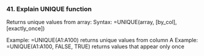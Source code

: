### 41. **Explain UNIQUE function**

Returns unique values from array:
Syntax: =UNIQUE(array, [by_col], [exactly_once])

Example: =UNIQUE(A1:A100) returns unique values from column A
Example: =UNIQUE(A1:A100, FALSE, TRUE) returns values that appear only once
